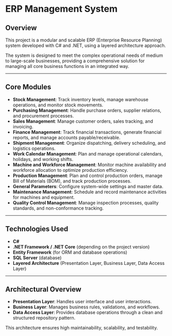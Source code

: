 # ERP Management System

## Overview
This project is a modular and scalable ERP (Enterprise Resource Planning) system developed with C# and .NET, using a layered architecture approach.

The system is designed to meet the complex operational needs of medium to large-scale businesses, providing a comprehensive solution for managing all core business functions in an integrated way.

---

## Core Modules
- **Stock Management**: Track inventory levels, manage warehouse operations, and monitor stock movements.
- **Purchasing Management**: Handle purchase orders, supplier relations, and procurement processes.
- **Sales Management**: Manage customer orders, sales tracking, and invoicing.
- **Finance Management**: Track financial transactions, generate financial reports, and manage accounts payable/receivable.
- **Shipment Management**: Organize dispatching, delivery scheduling, and logistics operations.
- **Work Calendar Management**: Plan and manage operational calendars, holidays, and working shifts.
- **Machine and Workforce Management**: Monitor machine availability and workforce allocation to optimize production efficiency.
- **Production Management**: Plan and control production orders, manage Bill of Materials (BOM), and track production processes.
- **General Parameters**: Configure system-wide settings and master data.
- **Maintenance Management**: Schedule and record maintenance activities for machines and equipment.
- **Quality Control Management**: Manage inspection processes, quality standards, and non-conformance tracking.

---

## Technologies Used
- **C#**
- **.NET Framework / .NET Core** (depending on the project version)
- **Entity Framework** (for ORM and database operations)
- **SQL Server** (database)
- **Layered Architecture** (Presentation Layer, Business Layer, Data Access Layer)

---

## Architectural Overview
- **Presentation Layer**: Handles user interface and user interactions.
- **Business Layer**: Manages business rules, validations, and workflows.
- **Data Access Layer**: Provides database operations through a clean and structured repository pattern.

This architecture ensures high maintainability, scalability, and testability.



